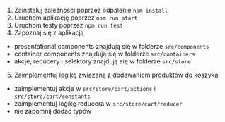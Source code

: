 1. Zainstaluj zależności poprzez odpalenie `npm install`
2. Uruchom aplikację poprzez `npm run start`
3. Uruchom testy poprzez `npm run test`
4. Zapoznaj się z aplikacją
- presentational components znajdują się w folderze `src/components`
- container components znajdują się w folderze `src/containers`
- akcje, reducery i selektory znajdują się w folderze `src/store`
5. Zaimplementuj logikę związaną z dodawaniem produktów do koszyka
- zaimplementuj akcje w `src/store/cart/actions` i `src/store/cart/constants`
- zaimplementuj logikę reducera w `src/store/cart/reducer`
- nie zapomnij dodać typów